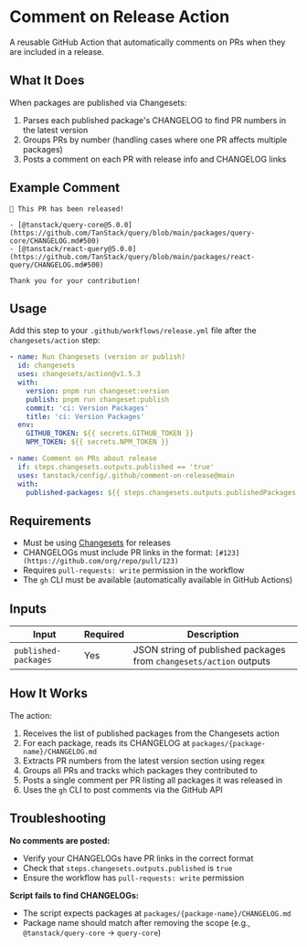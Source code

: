 # Comment on Release Action

A reusable GitHub Action that automatically comments on PRs when they are included in a release.

## What It Does

When packages are published via Changesets:

1. Parses each published package's CHANGELOG to find PR numbers in the latest version
2. Groups PRs by number (handling cases where one PR affects multiple packages)
3. Posts a comment on each PR with release info and CHANGELOG links

## Example Comment

```
🎉 This PR has been released!

- [@tanstack/query-core@5.0.0](https://github.com/TanStack/query/blob/main/packages/query-core/CHANGELOG.md#500)
- [@tanstack/react-query@5.0.0](https://github.com/TanStack/query/blob/main/packages/react-query/CHANGELOG.md#500)

Thank you for your contribution!
```

## Usage

Add this step to your `.github/workflows/release.yml` file after the `changesets/action` step:

```yaml
- name: Run Changesets (version or publish)
  id: changesets
  uses: changesets/action@v1.5.3
  with:
    version: pnpm run changeset:version
    publish: pnpm run changeset:publish
    commit: 'ci: Version Packages'
    title: 'ci: Version Packages'
  env:
    GITHUB_TOKEN: ${{ secrets.GITHUB_TOKEN }}
    NPM_TOKEN: ${{ secrets.NPM_TOKEN }}

- name: Comment on PRs about release
  if: steps.changesets.outputs.published == 'true'
  uses: tanstack/config/.github/comment-on-release@main
  with:
    published-packages: ${{ steps.changesets.outputs.publishedPackages }}
```

## Requirements

- Must be using [Changesets](https://github.com/changesets/changesets) for releases
- CHANGELOGs must include PR links in the format: `[#123](https://github.com/org/repo/pull/123)`
- Requires `pull-requests: write` permission in the workflow
- The `gh` CLI must be available (automatically available in GitHub Actions)

## Inputs

| Input                | Required | Description                                                        |
| -------------------- | -------- | ------------------------------------------------------------------ |
| `published-packages` | Yes      | JSON string of published packages from `changesets/action` outputs |

## How It Works

The action:

1. Receives the list of published packages from the Changesets action
2. For each package, reads its CHANGELOG at `packages/{package-name}/CHANGELOG.md`
3. Extracts PR numbers from the latest version section using regex
4. Groups all PRs and tracks which packages they contributed to
5. Posts a single comment per PR listing all packages it was released in
6. Uses the `gh` CLI to post comments via the GitHub API

## Troubleshooting

**No comments are posted:**

- Verify your CHANGELOGs have PR links in the correct format
- Check that `steps.changesets.outputs.published` is `true`
- Ensure the workflow has `pull-requests: write` permission

**Script fails to find CHANGELOGs:**

- The script expects packages at `packages/{package-name}/CHANGELOG.md`
- Package name should match after removing the scope (e.g., `@tanstack/query-core` → `query-core`)
